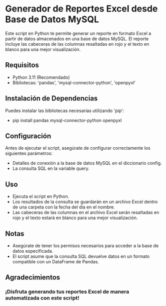
# Generador de Reportes Excel desde Base de Datos MySQL

Este script en Python te permite generar un reporte en formato Excel a partir de datos almacenados en una base de datos MySQL. El reporte incluye las cabeceras de las columnas resaltadas en rojo y el texto en blanco para una mejor visualización.


## Requisitos
- Python 3.11 (Recomendado)
- Bibliotecas: 'pandas', 'mysql-connector-python', 'openpyxl'

## Instalación de Dependencias
Puedes instalar las bibliotecas necesarias utilizando 'pip':

- pip install pandas mysql-connector-python openpyxl

## Configuración
Antes de ejecutar el script, asegúrate de configurar correctamente los siguientes parámetros:

- Detalles de conexión a la base de datos MySQL en el diccionario config.
- La consulta SQL en la variable query.

## Uso
- Ejecuta el script en Python.
- Los resultados de la consulta se guardarán en un archivo Excel dentro de una carpeta con la fecha del día en el nombre.
- Las cabeceras de las columnas en el archivo Excel serán resaltadas en rojo y el texto estará en blanco para una mejor visualización.

## Notas
- Asegúrate de tener los permisos necesarios para acceder a la base de datos especificada.
- El script asume que la consulta SQL devuelve datos en un formato compatible con un DataFrame de Pandas.


## Agradecimientos

### ¡Disfruta generando tus reportes Excel de manera automatizada con este script!